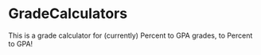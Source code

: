 # GradeCalculators
This is a grade calculator for (currently) Percent to GPA grades, to Percent to GPA!
